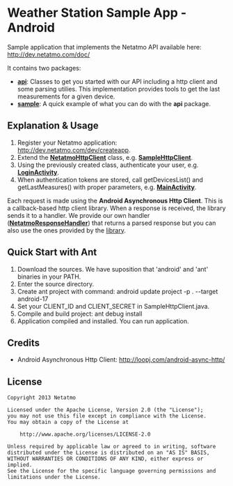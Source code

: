 Weather Station Sample App - Android
========

Sample application that implements the Netatmo API available here: http://dev.netatmo.com/doc/

It contains two packages:
 * [__api__][1]: Classes to get you started with our API including a http client and some parsing utilies. This implementation provides tools to get the last measurements for a given device.
 * [__sample__][2]: A quick example of what you can do with the __api__ package.


Explanation & Usage
--------

1. Register your Netatmo application: http://dev.netatmo.com/dev/createapp.
2. Extend the [__NetatmoHttpClient__][3] class, e.g. [__SampleHttpClient__][4].
3. Using the previously created class, authenticate your user, e.g. [__LoginActivity__][5].
4. When authentication tokens are stored, call getDevicesList() and getLastMeasures() with proper parameters, e.g. [__MainActivity__][6].

Each request is made using the __Android Asynchronous Http Client__. This is a callback-based http client library. When a response is received, the library sends it to a handler. We provide our own handler ([__NetatmoResponseHandler__][7]) that returns a parsed response but you can also use the ones provided by the [library][8]. 


Quick Start with Ant
--------
1. Download the sources. We have suposition that 'android' and 'ant' binaries in your PATH.
2. Enter the source directory.
3. Create ant project with command: 
android update project -p . --target android-17
4. Set your CLIENT\_ID and  CLIENT\_SECRET in SampleHttpClient.java.
5. Compile and build project:
ant debug install
6. Application compiled and installed. You can run application.


Credits
--------
 * Android Asynchronous Http Client: http://loopj.com/android-async-http/


License
--------

    Copyright 2013 Netatmo

    Licensed under the Apache License, Version 2.0 (the "License");
    you may not use this file except in compliance with the License.
    You may obtain a copy of the License at

        http://www.apache.org/licenses/LICENSE-2.0

    Unless required by applicable law or agreed to in writing, software
    distributed under the License is distributed on an "AS IS" BASIS,
    WITHOUT WARRANTIES OR CONDITIONS OF ANY KIND, either express or implied.
    See the License for the specific language governing permissions and
    limitations under the License.

[1]: src/com/netatmo/weatherstation/api/
[2]: src/com/netatmo/weatherstation/sample/
[3]: src/com/netatmo/weatherstation/api/NetatmoHttpClient.java
[4]: src/com/netatmo/weatherstation/sample/SampleHttpClient.java
[5]: src/com/netatmo/weatherstation/sample/LoginActivity.java
[6]: src/com/netatmo/weatherstation/sample/MainActivity.java
[7]: src/com/netatmo/weatherstation/api/NetatmoResponseHandler.java
[8]: http://loopj.com/android-async-http/doc/com/loopj/android/http/AsyncHttpResponseHandler.html
